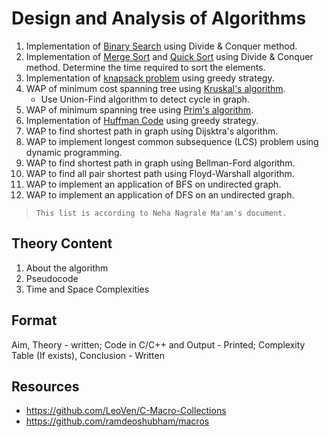 # Design and Analysis of Algorithms

1. Implementation of [Binary Search](./BinarySearch/) using Divide & Conquer method.
2. Implementation of [Merge Sort](./MergeSort/) and [Quick Sort](./QuickSort/) using Divide & Conquer method. Determine the time required to sort the elements.
3. Implementation of [knapsack problem](./KnapsackGreedy/) using greedy strategy.
4. WAP of minimum cost spanning tree using [Kruskal's algorithm](./KruskalUnionFind/).
   - Use Union-Find algorithm to detect cycle in graph.
5. WAP of minimum spanning tree using [Prim's algorithm](./PrimMST/).
6. Implementation of [Huffman Code](./HuffmanCoding/) using greedy strategy.
7. WAP to find shortest path in graph using Dijsktra's algorithm.
8. WAP to implement longest common subsequence (LCS) problem using dynamic programming.
9. WAP to find shortest path in graph using Bellman-Ford algorithm.
10. WAP to find all pair shortest path using Floyd-Warshall algorithm.
11. WAP to implement an application of BFS on undirected graph.
12. WAP to implement an application of DFS on an undirected graph.

> `This list is according to Neha Nagrale Ma'am's document.`

## Theory Content

1. About the algorithm
2. Pseudocode
3. Time and Space Complexities

## Format

Aim, Theory - written; Code in C/C++ and Output - Printed; Complexity Table (If exists), Conclusion - Written

## Resources 

- <https://github.com/LeoVen/C-Macro-Collections>
- <https://github.com/ramdeoshubham/macros>
